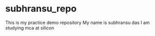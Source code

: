 # subhransu_repo
This is my practice demo repository
My name is subhransu das
I am studying mca at silicon